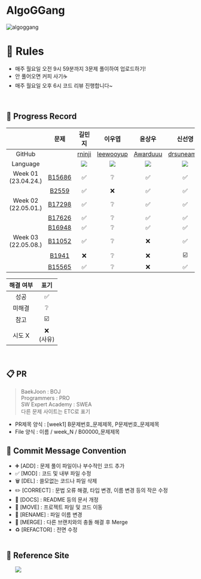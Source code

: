 # AlgoGGang
![algoggang](https://user-images.githubusercontent.com/78344310/232940078-f967326a-118f-48ff-b6b3-53d01d27d7ef.jpg)

# 📝 Rules
- 매주 월요일 오전 9시 59분까지 3문제 풀이하여 업로드하기!</br>
- 안 풀어오면 커피 사기☕</br>
- 매주 월요일 오후 6시 코드 리뷰 진행합니다~</br>
<br>

## 📍 Progress Record
|  | 문제 | 길민지 | 이우엽 | 윤상우 | 신선영 | 서지수 |
| :---: | :---: | :---: | :---: | :---: | :---: | :---: |
| GitHub | | [rninji](https://github.com/rninji) | [leewooyup](https://github.com/leewooyup) | [Awarduuu](https://github.com/Awarduuu) | [drsuneamer](https://github.com/drsuneamer) | [seojisoosoo](https://github.com/seojisoosoo)
| Language | | <img src="https://img.shields.io/badge/Java-007396?style=for-the-badge&logo=java&logoColor=white"> | <img src="https://img.shields.io/badge/Java-007396?style=for-the-badge&logo=java&logoColor=white"> | <img src="https://img.shields.io/badge/Java-007396?style=for-the-badge&logo=java&logoColor=white"> | <img src="https://img.shields.io/badge/Python-3776AB?style=for-the-badge&logo=python&logoColor=white"> | <img src="https://img.shields.io/badge/Python-3776AB?style=for-the-badge&logo=python&logoColor=white"> |
| Week 01</br>(23.04.24.) |[B15686](https://www.acmicpc.net/problem/15686) | ✅ | ❔ | ✅ | ✅ | ✅ 
|  |[B2559](https://www.acmicpc.net/problem/2559) | ✅ | ❌ | ✅ | ✅ | ✅ 
| Week 02</br>(22.05.01.) | [B17298](https://www.acmicpc.net/problem/17298) | ✅ | ❔ | ✅ | ✅ | ✅
|  | [B17626](https://www.acmicpc.net/problem/17626) | ✅ | ❔ | ✅ | ✅ | ✅
|  | [B16948](https://www.acmicpc.net/problem/16948) | ✅ | ❔ | ✅ | ✅ | ✅
| Week 03</br>(22.05.08.) | [B11052](https://www.acmicpc.net/problem/11052) | ✅ | ❔ | ❌ | ✅ | ❔
|  | [B1941](https://www.acmicpc.net/problem/1941) |  ❌ | ❔ | ❌ | ☑️ | ❔
|  | [B15565](https://www.acmicpc.net/problem/15565) |  ✅ | ❔ | ❌ | ✅ | ❔



| 해결 여부 | 표기 |
| :---: | :---: |
| 성공 | ✅ |
| 미해결 | ❔ |
| 참고 | ☑️ |
| 시도 X | ❌ <br/>(사유) |

</br>



## 📋 PR
> BaekJoon : BOJ  
Programmers : PRO  
SW Expert Academy : SWEA  
다른 문제 사이트는 ETC로 표기
> 
- PR제목 양식 : [week1] B문제번호_문제제목, P문제번호_문제제목
- File 양식 : 이름 / week_N / B00000_문제제목 

## 📍 Commit Message Convention
- ➕ [ADD] : 문제 풀이 파일이나 부수적인 코드 추가
- ✅ [MOD] : 코드 및 내부 파일 수정
- 🗑 [DEL] : 쓸모없는 코드나 파일 삭제
- ✏️ [CORRECT] : 문법 오류 해결, 타입 변경, 이름 변경 등의 작은 수정
- 📄 [DOCS] : README 등의 문서 개정
- 🚚 [MOVE] : 프로젝트 파일 및 코드 이동
- 🔁 [RENAME] : 파일 이름 변경
- 🔀 [MERGE] : 다른 브랜치와의 충돌 해결 후 Merge
- ♻️ [REFACTOR] : 전면 수정
<br></br>

## 📍 Reference Site
&nbsp;&nbsp;&nbsp;&nbsp;&nbsp; <a href="https://teal-floss-6e7.notion.site/b768fa040a774cc6bd4794499c7b0a62?v=7db36103ee40454dbbd17454bc496afc"><img src="https://img.shields.io./badge/Notion-000000?style=for-the-badge&logo=notion&logoColor=white"></a>
